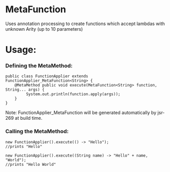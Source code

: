 

# MetaFunction

Uses annotation processing to create functions which accept lambdas with unknown Arity (up to 10 parameters)

# Usage:

### Defining the MetaMethod:

    public class FunctionApplier extends FunctionApplier_MetaFunction<String> {
        @MetaMethod public void execute(MetaFunction<String> function, String... args) {
             System.out.println(function.apply(args));
        }
    }

Note: FunctionApplier_MetaFunction will be generated automatically by jsr-269 at build time.

### Calling the MetaMethod:

    new FunctionApplier().execute(() -> "Hello");
    //prints "Hello"

    new FunctionApplier().execute((String name) -> "Hello" + name, "World");
    //prints "Hello World"
